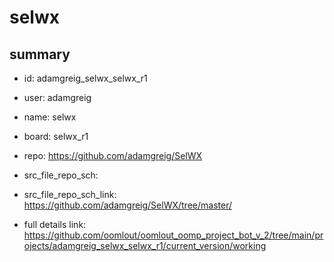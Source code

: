 # selwx
 
## summary 
* id: adamgreig_selwx_selwx_r1
* user: adamgreig
* name: selwx
* board: selwx_r1
* repo: https://github.com/adamgreig/SelWX



* src_file_repo_sch: 
* src_file_repo_sch_link: https://github.com/adamgreig/SelWX/tree/master/
* full details link: https://github.com/oomlout/oomlout_oomp_project_bot_v_2/tree/main/projects/adamgreig_selwx_selwx_r1/current_version/working  






